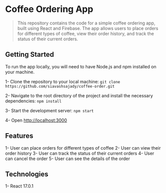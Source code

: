 # Coffee Ordering App

> This repository contains the code for a simple coffee ordering app, built using React and Firebase. The app allows users to place orders for different types of coffee, view their order history, and track the status of their current orders.


## Getting Started

To run the app locally, you will need to have Node.js and npm installed on your machine.

1- Clone the repository to your local machine: `git clone https://github.com/siavashsajady/coffee-order.git`

2- Navigate to the root directory of the project and install the necessary dependencies: `npm install`

3- Start the development server: `npm start`

4- Open [http://localhost:3000](http://localhost:3000)


## Features

1- User can place orders for different types of coffee
2- User can view their order history
3- User can track the status of their current orders
4- User can cancel the order
5- User can see the details of the order


## Technologies

1- React 17.0.1


